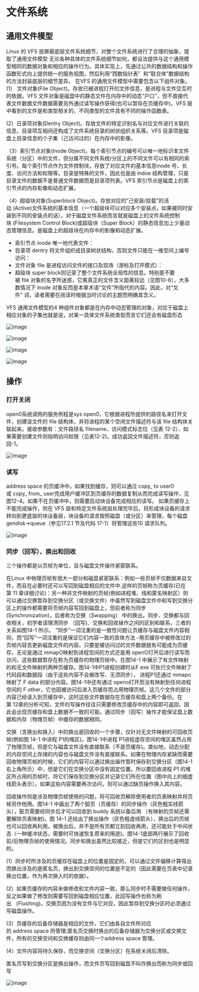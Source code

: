 # 文件系统

## 通用文件模型
Linux 的 VFS 层屏蔽底层文件系统细节，对整个文件系统进行了合理的抽象，提取了通用文件模型
无论各种具体的文件系统细节如何，都设法提供与这个通用模型相同的数据对象和相应的操作行为。具体实现上，先通过公共的数据结构和操作函数形式向上提供统一的服务视图，然后利用“西数指针表〞和“联合体”数据结构的方法封装底层的细节差异。
在VFS 的通用文件模型中需要包含以下组件对象。
(1） 文件对象(File Object)。存放已被进程打开的文件信息，是进程与文件交互时的依据。VFS 文件对象是磁盘中的静态文件在内存中的动态“户口”，但不直接代表文件数据文件数据需要另外通过读写操作获得(也可以暂存在页缓存中)。VFS 层中看到的文件是和类型相关的，不同类型的文件具有不同的操作函数表。

(2）日录项对象(Dentry Object)。存放文件的特定识别名与对应文件进行关联的信息，目录项互相间还构成了文件系统目录的树状组织关系等。VFS 目录项是磁盘上目录信息的个子集（己访问过的）在内存中的影像。

（3）索引节点对象(Inode 0bject)。每个索引节点的编号可以唯一地标识本文件系统（分区）中的文件，但分属不同文件系统/分区上的不同文件可以有相同的索引号。每个索引节点作为文件控制块，存放了对应文件的基本信息inode 号、长度、访问方法和权限等。目录是特殊的文件，因此也是由 indoe 结构管理，只是目录文件的数据不是普通文件数据而是目录项列表。VFS 索引节点是磁盘上的索引节点的内存影像和动态扩展。

（4）超级块对象(Superblock Object)。存放对应的“己安装/挂载”的活动 (Active)文件系统的基本信息（一个超级块可以对应多个安装点，如果被同时安装到不同的安装点的话），对于磁盘文件系统而言就是磁盘上的文件系统控制块 (Filesystem Control Block)或超级块（Super Block）的静态信息加上少量动态管理信息。是磁盘上的超级块在内存中的影像和动态扩展。  


* 索引节点 inode 唯一地代表文件：
* 目录项 dentry 将文件组织成目录树状结构，否则文件只能在一维空间上编号访问：
* 文件对象 file 是进程访问文件的接口及现场（游标及打开模式）：
* 超级块 super block则记录了整个文件系统全局性的信息。特别是不要被 file 对象的名字所迷惑，它离真正的文件含义距离较远（见图10-6），大多数情况下 inode 对象反而是本章术语“文件”所指代的内容。因此，对“文件” 词，读者需要在阅读时根据当时讨论的主题而明确其含义。


VFS 通用文件模型的4 种组件对象都是在内存中动态管理的对象，对应于磁盘上相应对象的子集也就是说，对某一具体文件系统类型而言它们还会有磁盘形态

![image](images/593ac503-21d1-4698-8111-345dc51d2c80.jpg)

![image](images/a20943de-e181-4c13-bab0-f18a1d4789ee.jpg)

![image](images/329946f4-88b9-46ee-8f37-e1c81f5d5817.jpg)

![image](images/41f15db2-bbca-4f8e-8126-0180b3003fc7.jpg)

## 操作

### 打开关闭

open0系统调用的服务例程是sys open0，它根据进程所提供的路径名来打开文件，创建该文件的 file 结构体，并将进程的某个空闲文件描述符与该 file 结构体关联起来。接收参数有：文件路径名 filename、访问模式标志位（见表 12-2）、如果需要创建文件则指明访问权限（见表12-2)。成功返回文件描述符，否则返回-1。

![image](images/a8fd8bcc-5e15-4857-9919-bd7e6c667def.jpg)



### 读写

address space 的页缓冲中。如果找到缓存，则可以通过 copy\_ to user0或 copy\_ from\_ user完成用户缓冲区到页缓存的数据复制从而完成读写操作，见图12-4。如果不在页缓冲中，则需要启动块设备完成相应的读写。
如果页缓存上不能完成操作，则在 VFS 层和特定文件系统层处理完毕后，将形成块设备的请求转向到更底层的块设备层，块设备的请求按照磁盘（或分区）来管理，每个磁盘gendisk->queue（参见17.2.1 节及代码 17-1）将管理这些10 请求队列。

![image](images/aee832e6-db5a-4633-98dd-c6e01fed4073.jpg)

### 同步（回写）、换出和回收

三个操作都是以页帧为单位，且与磁盘文件操作紧密联系。

在Linux 中物理页帧有很大一部分和磁盘紧密联系：例如一些页帧不仅数据来自文件，而且在必要时还可以写回到磁盘相应的文件中.这样的页帧称为页缓存(已在第 11 章详细讨论)：另一种非文件映射的页帧(例如进程堆、栈和匿名映射区）则可以通过交换暂存到交换分区（或交换文件）中虽然写到磁盘文件中和写到交换分区上的操作都需要将页帧内容写回到磁盘上，但前者称为同步(Synchronization)，后者称为交换（Swapping） 中的换出。同步、交换都与回收相关，初学者请理清同步 （回写)、交换和回收操作之间的区别和联系，三者的关系如图14-1 所示。
“同步”一词注重的是一致性问题让页缓存与磁盘文件内容相同，而“回写”一词注重的是保证它们内容一致的具体方法
-用页缓存中被修改过的页帧内容去更新磁盘文件的内容。只要是被访问过的文件数据就有可能成为页缓存，无论是通过 mmapO映射到进程空间的方式还是用 openO打开后进行读写而访问，这些数据暂存在称为页缓存的物理页帧中。在图14-1 中展示了有文件映射的和无文件映射的两种页缓存。图14-1中P1进程创建时从F exe 可执行文件映射了代码段和数据段（由于这些内容不会被改写、无须同步），
进程P1还通过 mmapo映射了 F data 的部分内容。图14-1中还有通过 openo打开而没有映射到任何进程空间的 F other，它也因被访问后进入页缓存而占用物理页帧。这几个文件的部分内容己经读入到页缓存中，这时这些文件数据存在页缓存和盘上两个备份。在第 12章的分析可知，文件的写操作往往只需要修改页缓存中的内容即可返回，因此会出现页缓存和盘上数据不一致的可能。通过同步（回写）操作才能保证盘上数据和内存（物理页帧）中缓存的数据相同。

交换（含换出和换入）中的换出是回收的一个步骤，仅针对无文件映射的可回收页帧(例如图 14-1 中进程 P1的堆区)。图14-1中进程 P1进程虚存空间的堆区虽然占用了物理页帧，但是它与磁盘文件没有直接联系（不是页缓存)。类似地，动态分配的内存空间上存储的内容也与磁盘文件没有直接联系。如果在物理内存紧缺而需要回收物理页帧的时候，它们的内容可以通过换出操作暂时保存到交换分区（图14-1右上角所示）中，但是它们在交换分区中没有固定位置。所以要回收进程 P1 的堆区所占用的页帧时，将它们保存到交换分区并记录它们所在位置（图中向上的细虚线箭头表示）。如果这些内容需要再次访问，则可以通过缺页操作换入其内容。


回收操作则是涉及物理页帧使用的问题，将可回收页解除使用者的页表映射并将页帧另作他用。图14-1 中画出了两个脏页（页缓存）的同步操作（灰色粗实线箭头），脏页需要经同步后才可以回收到 buddy 系统以备后用 （有映射的页帧还需要解除页表映射)。图 14-1 还给出了换出操作（灰色粗虛线箭头），换出后的页帧也可以回收再利用。被换出后，并不是所有页都立刻回收再用，还可能处于中间状态（一种缓冲状态，需要时可快速恢复原来的用途)。图14-1底部两行展示了回收前/后物理页帧的使用情况。同步和换出虽然比较接近，但是它们的区别也是明显的。

(1）同步时所涉及的页缓存在磁盘上的位置是固定的，可以通过文件偏移计算得出而换出涉及的是匿名页，换出到交换空间的位置是不定的（因此需要在页表中记录换出位置，作为再次换入时的依据）。

(2）如果页缓存的内容未做修改和文件内容一致，那么同步时不需要做任何操作，反之如果做了修改则需要写回到磁盘相应位置，此回写操作也称为刷出 （Flushing)。交换页因为没有文件与它对应，因此暂存到交换分区时必须通过写磁盘操作。

(3）页缓存的后备存储器是相应的文件，它们由各自文件所对应的 address space 所管理;匿名页交换时换出的后备存储器为交换分区或交换文件，所有的交换空间和交换缓存则由同一个address space 管理。

(4）文件内容将持久保存，而交换空间（交换分区〕在系统关闭后清除。

匿名页写到交换分区是换出操作，而文件页写回到磁盘不叫作换出而称为同步或回写

![image](images/84ba7d1f-9d8e-40a3-9930-b018b9f14768.jpg)